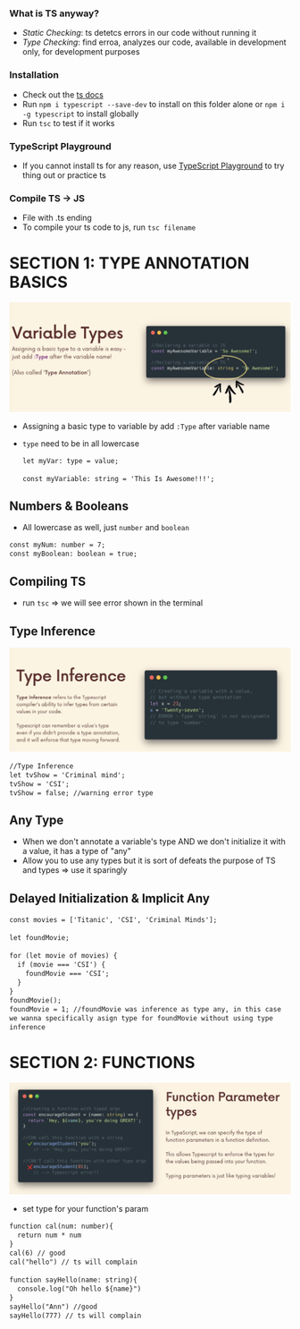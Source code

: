 ### What is TS anyway?

- _Static Checking_: ts detetcs errors in our code without running it
- _Type Checking_: find erroa, analyzes our code, available in development only, for development purposes

### Installation

- Check out the [ts docs](https://www.typescriptlang.org/docs/)
- Run `npm i typescript --save-dev` to install on this folder alone or `npm i -g typescript` to install globally
- Run `tsc` to test if it works

### TypeScript Playground

- If you cannot install ts for any reason, use [TypeScript Playground](https://www.typescriptlang.org/docs/) to try thing out or practice ts

### Compile TS -> JS

- File with .ts ending
- To compile your ts code to js, run `tsc filename`

# SECTION 1: TYPE ANNOTATION BASICS

![Type Annotation](https://github.com/thaian161/learning-TypeScript/blob/main/docs/typeAnnotation.png)

- Assigning a basic type to variable by add `:Type` after variable name
- `type` need to be in all lowercase

  ```
  let myVar: type = value;

  const myVariable: string = 'This Is Awesome!!!';
  ```

## Numbers & Booleans

- All lowercase as well, just `number` and `boolean`

```
const myNum: number = 7;
const myBoolean: boolean = true;
```

## Compiling TS

- run `tsc` => we will see error shown in the terminal

## Type Inference

![Type Inference](https://github.com/thaian161/learning-TypeScript/blob/main/docs/TypeInference.png)

```
//Type Inference
let tvShow = 'Criminal mind';
tvShow = 'CSI';
tvShow = false; //warning error type
```



## Any Type

- When we don't annotate a variable's type AND we don't initialize it with a value, it has a type of "any"
- Allow you to use any types but it is sort of defeats the purpose of TS and types => use it sparingly

## Delayed Initialization & Implicit Any

```
const movies = ['Titanic', 'CSI', 'Criminal Minds'];

let foundMovie;

for (let movie of movies) {
  if (movie === 'CSI') {
    foundMovie === 'CSI';
  }
}
foundMovie();
foundMovie = 1; //foundMovie was inference as type any, in this case we wanna specifically asign type for foundMovie without using type inference
```

# SECTION 2: FUNCTIONS

![Functions](https://github.com/thaian161/learning-TypeScript/blob/main/docs/functions.png)
- set type for your function's param
```
function cal(num: number){
  return num * num
}
cal(6) // good
cal("hello") // ts will complain 

function sayHello(name: string){
  console.log("Oh hello ${name}")
}
sayHello("Ann") //good
sayHello(777) // ts will complain 
```